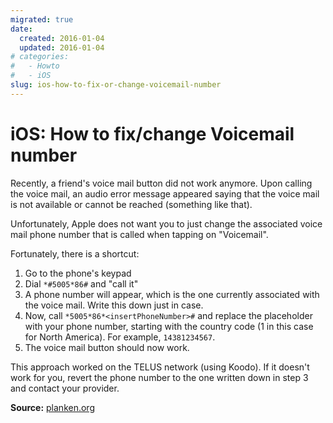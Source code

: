 ```yaml
---
migrated: true
date:
  created: 2016-01-04
  updated: 2016-01-04
# categories:
#   - Howto
#   - iOS
slug: ios-how-to-fix-or-change-voicemail-number
---
```

# iOS: How to fix/change Voicemail number

Recently, a friend's voice mail button did not work anymore.
Upon calling the voice mail, an audio error message appeared saying that the voice mail is not available or cannot be reached (something like that).

Unfortunately, Apple does not want you to just change the associated voice mail phone number that is called when tapping on "Voicemail".

Fortunately, there is a shortcut:

1. Go to the phone's keypad
2. Dial `*#5005*86#` and "call it"
3. A phone number will appear, which is the one currently associated with the voice mail.
Write this down just in case.
4. Now, call `*5005*86*<insertPhoneNumber>#` and replace the placeholder with your phone number, starting with the country code (1 in this case for North America).
For example, `14381234567`.
5. The voice mail button should now work.

This approach worked on the TELUS network (using Koodo).
If it doesn't work for you, revert the phone number to the one written down in step 3 and contact your provider.

**Source:** [planken.org](https://planken.org/2011/08/iphone-cannot-connect-voicemail)
